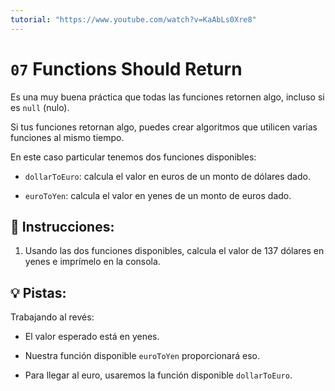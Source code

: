 ```yaml
---
tutorial: "https://www.youtube.com/watch?v=KaAbLs0Xre8"
---
```


# `07` Functions Should Return

Es una muy buena práctica que todas las funciones retornen algo, incluso si es `null` (nulo).

Si tus funciones retornan algo, puedes crear algoritmos que utilicen varias funciones al mismo tiempo. 

En este caso particular tenemos dos funciones disponibles:

+ `dollarToEuro`: calcula el valor en euros de un monto de dólares dado.

+ `euroToYen`: calcula el valor en yenes de un monto de euros dado.

## 📝 Instrucciones:

1. Usando las dos funciones disponibles, calcula el valor de 137 dólares en yenes e imprímelo en la consola.

## 💡 Pistas:

Trabajando al revés:

- El valor esperado está en yenes.

- Nuestra función disponible `euroToYen` proporcionará eso.

- Para llegar al euro, usaremos la función disponible `dollarToEuro`.
